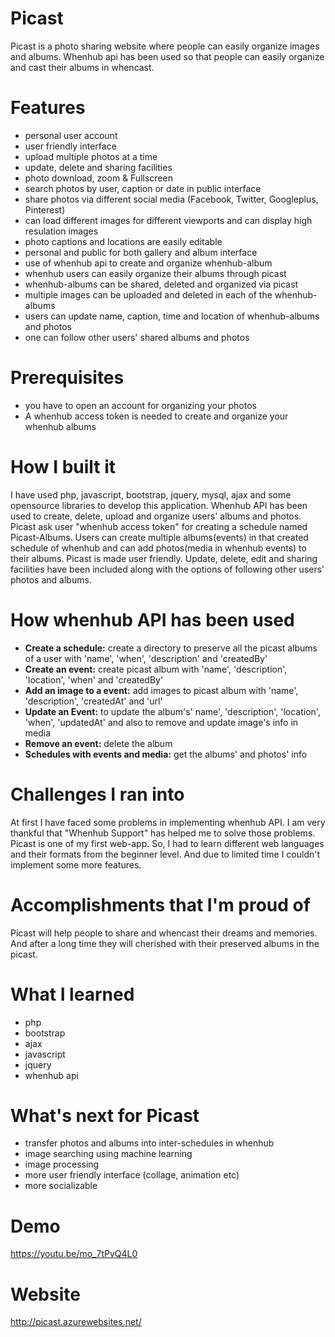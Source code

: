 # Picast
Picast is a photo sharing website where people can easily organize images and albums. Whenhub api has been used so that people can easily organize and cast their albums in whencast.
# Features
<ul >
        <li >personal user account</li>
        <li >user friendly interface</li>
        <li>upload multiple photos at a time</li>
        <li >update, delete and sharing facilities</li>
        <li>photo download, zoom & Fullscreen</li>
        <li >search photos by user, caption or date in public interface</li>
        <li >share photos via different social media (Facebook, Twitter, Googleplus, Pinterest) </li>
        <li >can load different images for different viewports and can display high resulation images</li>
        <li >photo captions and locations are easily editable </li>
        <li >personal and public for both gallery and album interface</li>
        <li >use of whenhub api to create and organize whenhub-album</li>
        <li >whenhub users can easily organize their albums through picast</li>
        <li >whenhub-albums can be shared, deleted and organized via picast</li>
        <li >multiple images can be uploaded and deleted in each of the whenhub-albums</li>
        <li >users can update name, caption, time and location of whenhub-albums and photos</li>
        <li >one can follow other users' shared albums and photos</li></ul>
        
# Prerequisites
<ul class="list-group">
        <li class="list-group-item">you have to open an account for organizing your photos</li>
        <li class="list-group-item">A whenhub access token is needed to create and organize your whenhub albums </li> </ul>
    
# How I built it
I have used php, javascript, bootstrap, jquery, mysql, ajax and some opensource libraries to develop this application. Whenhub API has been used to create, delete, upload and organize users' albums and photos. Picast ask user "whenhub access token" for creating a schedule named Picast-Albums.  Users can create multiple albums(events) in that created schedule of whenhub and can add photos(media in whenhub events)  to their albums. Picast is made user friendly. Update, delete, edit and sharing facilities have been included along with the options of following other users' photos and albums.

# How whenhub API has been used
<ul>
<li><strong>Create a schedule:</strong> create a directory to preserve all the picast albums of a user with 'name', 'when', 'description' and 'createdBy'</li>
<li><strong>Create an event:</strong> create picast album with 'name', 'description', 'location', 'when' and 'createdBy' </li>
<li><strong>Add an image to a event:</strong> add images to picast album with 'name', 'description', 'createdAt' and 'url' </li>
<li><strong>Update an Event:</strong> to update the album's' name', 'description', 'location', 'when', 'updatedAt' and also to remove and update image's info in media </li>
<li><strong>Remove an event:</strong> delete the album</li>
<li><strong>Schedules with events and media:</strong>  get the albums' and photos' info </li></ul>   

# Challenges I ran into
At first I have faced some problems in implementing whenhub API. I am very thankful that "Whenhub Support"  has helped me to solve those problems. Picast is one of my first web-app. So, I had to learn different web languages and their formats from the beginner level. And due to limited time I couldn't implement some more features.

# Accomplishments that I'm proud of
Picast will help people to share and whencast their dreams and memories. And after a long time they will cherished with their preserved albums in the picast.

# What I learned
<ul >
        <li >php</li>
        <li >bootstrap</li>
        <li>ajax</li>
        <li >javascript</li>
 <li >jquery</li>
 <li >whenhub api</li></ul>

# What's next for Picast
<ul>
<li> transfer photos and albums into inter-schedules in whenhub</li>
<li>image searching using machine learning</li>
<li>image processing </li>
<li>more user friendly interface (collage, animation etc)</li>
<li>more socializable</li></ul>

# Demo 
https://youtu.be/mo_7tPvQ4L0
# Website
http://picast.azurewebsites.net/
